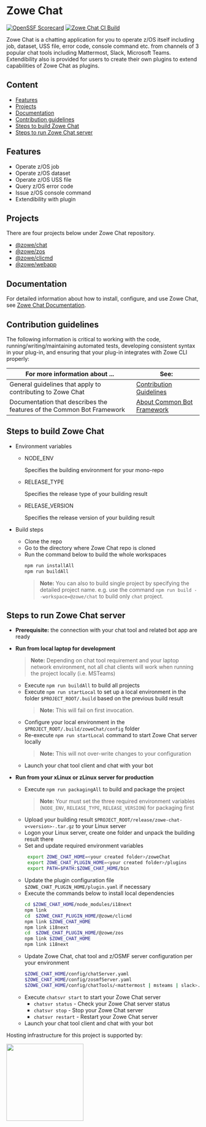 # Zowe Chat

[![OpenSSF Scorecard](https://api.securityscorecards.dev/projects/github.com/zowe/zowe-chat/badge)](https://api.securityscorecards.dev/projects/github.com/zowe/zowe-chat)
[![Zowe Chat CI Build](https://github.com/zowe/zowe-chat/actions/workflows/ci.yml/badge.svg?branch=main)](https://github.com/zowe/zowe-chat/actions/workflows/ci.yml)

Zowe Chat is a chatting application for you to operate z/OS itself including job, dataset, USS file, error code, console command etc. from channels of 3 popular chat tools including Mattermost, Slack, Microsoft Teams. Extendibility also is provided for users to create their own plugins to extend capabilities of Zowe Chat as plugins.

## Content

- [Features](#features)
- [Projects](#projects)
- [Documentation](#documentation)
- [Contribution guidelines](#contribution-guidelines)
- [Steps to build Zowe Chat](#steps-to-build-zowe-chat)
- [Steps to run Zowe Chat server](#steps-to-run-zowe-chat-server)

## Features

- Operate z/OS job
- Operate z/OS dataset
- Operate z/OS USS file
- Query z/OS error code
- Issue z/OS console command
- Extendibility with plugin

## Projects

There are four projects below under Zowe Chat repository.

- [@zowe/chat](https://github.com/zowe/zowe-chat/blob/main/packages/chat/README.md)
- [@zowe/zos](https://github.com/zowe/zowe-chat/blob/main/packages/zos/README.md)
- [@zowe/clicmd](https://github.com/zowe/zowe-chat/blob/main/packages/clicmd/README.md)
- [@zowe/webapp](https://github.com/zowe/zowe-chat/blob/main/packages/webapp/README.md)

## Documentation

For detailed information about how to install, configure, and use Zowe Chat, see [Zowe Chat Documentation](https://TBD/).

## Contribution guidelines

The following information is critical to working with the code, running/writing/maintaining automated tests, developing consistent syntax in your plug-in, and ensuring that your plug-in integrates with Zowe CLI properly:

| For more information about ...                                        | See:                                                                                                   |
| --------------------------------------------------------------------- | ------------------------------------------------------------------------------------------------------ |
| General guidelines that apply to contributing to Zowe Chat            | [Contribution Guidelines](./CONTRIBUTING.md)                                                           |
| Documentation that describes the features of the Common Bot Framework | [About Common Bot Framework](https://github.com/zowe/zowe-chat/blob/main/packages/commonbot/README.md) |

## Steps to build Zowe Chat

- Environment variables

  - NODE_ENV

    Specifies the building environment for your mono-repo

  - RELEASE_TYPE

    Specifies the release type of your building result

  - RELEASE_VERSION

    Specifies the release version of your building result

- Build steps
  - Clone the repo
  - Go to the directory where Zowe Chat repo is cloned
  - Run the command below to build the whole workspaces
    ```sh
    npm run installAll
    npm run buildAll
    ```
    > **Note:** You can also to build single project by specifying the detailed project name. e.g. use the command `npm run build --workspace=@zowe/chat` to build only `chat` project.

## Steps to run Zowe Chat server

- **Prerequisite:** the connection with your chat tool and related bot app are ready
- **Run from local laptop for development**

  > **Note:** Depending on chat tool requirement and your laptop network environment, not all chat clients will work when running the project locally (i.e. MSTeams)

  - Execute `npm run buildAll` to build all projects
  - Execute `npm run startLocal` to set up a local environment in the folder `$PROJECT_ROOT/.build` based on the previous build result
    > **Note:** This will fail on first invocation.
  - Configure your local environment in the `$PROJECT_ROOT/.build/zoweChat/config` folder
  - Re-execute `npm run startLocal` command to start Zowe Chat server locally
    > **Note:** This will not over-write changes to your configuration
  - Launch your chat tool client and chat with your bot

- **Run from your xLinux or zLinux server for production**
  - Execute `npm run packagingAll` to build and package the project
    > **Note:** Your must set the three required environment variables (`NODE_ENV`, `RELEASE_TYPE`, `RELEASE_VERSION`) for packaging first
  - Upload your building result `$PROJECT_ROOT/release/zowe-chat-v<version>-.tar.gz` to your Linux server
  - Logon your Linux server, create one folder and unpack the building result there
  - Set and update required environment variables
    ```sh
     export ZOWE_CHAT_HOME=<your created folder>/zoweChat
     export ZOWE_CHAT_PLUGIN_HOME=<your created folder>/plugins
     export PATH=$PATH:$ZOWE_CHAT_HOME/bin
    ```
  - Update the plugin configuration file `$ZOWE_CHAT_PLUGIN_HOME/plugin.yaml` if necessary
  - Execute the commands below to install local dependencies
    ```sh
    cd $ZOWE_CHAT_HOME/node_modules/i18next
    npm link
    cd  $ZOWE_CHAT_PLUGIN_HOME/@zowe/clicmd
    npm link $ZOWE_CHAT_HOME
    npm link i18next
    cd  $ZOWE_CHAT_PLUGIN_HOME/@zowe/zos
    npm link $ZOWE_CHAT_HOME
    npm link i18next
    ```
  - Update Zowe Chat, chat tool and z/OSMF server configuration per your environment
    ```sh
    $ZOWE_CHAT_HOME/config/chatServer.yaml
    $ZOWE_CHAT_HOME/config/zosmfServer.yaml
    $ZOWE_CHAT_HOME/config/chatTools/<mattermost | msteams | slack>.yaml
    ```
  - Execute `chatsvr start` to start your Zowe Chat server
    - `chatsvr status` - Check your Zowe Chat server status
    - `chatsvr stop` - Stop your Zowe Chat server
    - `chatsvr restart` - Restart your Zowe Chat server
  - Launch your chat tool client and chat with your bot

<p>Hosting infrastructure for this project is supported by:</p>
<p>
  <a href="https://www.digitalocean.com/?refcode=77a4454d32a1&utm_campaign=Referral_Invite&utm_medium=Referral_Program&utm_source=badge">
    <img src="https://opensource.nyc3.cdn.digitaloceanspaces.com/attribution/assets/SVG/DO_Logo_horizontal_blue.svg" width="201px">
  </a>
</p>
